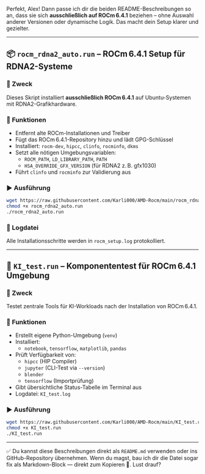 Perfekt, Alex! Dann passe ich dir die beiden README-Beschreibungen so an, dass sie sich **ausschließlich auf ROCm 6.4.1** beziehen – ohne Auswahl anderer Versionen oder dynamische Logik. Das macht dein Setup klarer und gezielter.

---

## 📦 `rocm_rdna2_auto.run` – ROCm 6.4.1 Setup für RDNA2-Systeme

### 🔧 Zweck  
Dieses Skript installiert **ausschließlich ROCm 6.4.1** auf Ubuntu-Systemen mit RDNA2-Grafikhardware.

### 🚀 Funktionen  
- Entfernt alte ROCm-Installationen und Treiber  
- Fügt das ROCm 6.4.1-Repository hinzu und lädt GPG-Schlüssel  
- Installiert: `rocm-dev`, `hipcc`, `clinfo`, `rocminfo`, `dkms`  
- Setzt alle nötigen Umgebungsvariablen:
  - `ROCM_PATH`, `LD_LIBRARY_PATH`, `PATH`
  - `HSA_OVERRIDE_GFX_VERSION` (für RDNA2 z. B. gfx1030)
- Führt `clinfo` und `rocminfo` zur Validierung aus

### ▶️ Ausführung

```bash
wget https://raw.githubusercontent.com/Karli000/AMD-Rocm/main/rocm_rdna2_auto.run
chmod +x rocm_rdna2_auto.run
./rocm_rdna2_auto.run
```

### 📁 Logdatei  
Alle Installationsschritte werden in `rocm_setup.log` protokolliert.

---

## 🧪 `KI_test.run` – Komponententest für ROCm 6.4.1 Umgebung

### 🔧 Zweck  
Testet zentrale Tools für KI-Workloads nach der Installation von ROCm 6.4.1.

### 🚀 Funktionen  
- Erstellt eigene Python-Umgebung (`venv`)  
- Installiert:  
  - `notebook`, `tensorflow`, `matplotlib`, `pandas`  
- Prüft Verfügbarkeit von:
  - `hipcc` (HIP Compiler)
  - `jupyter` (CLI-Test via `--version`)
  - `blender`
  - `tensorflow` (Importprüfung)
- Gibt übersichtliche Status-Tabelle im Terminal aus  
- Logdatei: `KI_test.log`

### ▶️ Ausführung

```bash
wget https://raw.githubusercontent.com/Karli000/AMD-Rocm/main/KI_test.run
chmod +x KI_test.run
./KI_test.run
```

---

✅ Du kannst diese Beschreibungen direkt als `README.md` verwenden oder ins GitHub-Repository übernehmen. Wenn du magst, bau ich dir die Datei sogar fix als Markdown-Block — direkt zum Kopieren 📄. Lust drauf?
